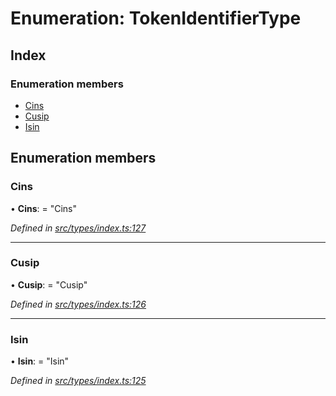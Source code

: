 # Enumeration: TokenIdentifierType

## Index

### Enumeration members

* [Cins](tokenidentifiertype.md#cins)
* [Cusip](tokenidentifiertype.md#cusip)
* [Isin](tokenidentifiertype.md#isin)

## Enumeration members

###  Cins

• **Cins**: = "Cins"

*Defined in [src/types/index.ts:127](https://github.com/PolymathNetwork/polymesh-sdk/blob/395653d/src/types/index.ts#L127)*

___

###  Cusip

• **Cusip**: = "Cusip"

*Defined in [src/types/index.ts:126](https://github.com/PolymathNetwork/polymesh-sdk/blob/395653d/src/types/index.ts#L126)*

___

###  Isin

• **Isin**: = "Isin"

*Defined in [src/types/index.ts:125](https://github.com/PolymathNetwork/polymesh-sdk/blob/395653d/src/types/index.ts#L125)*
